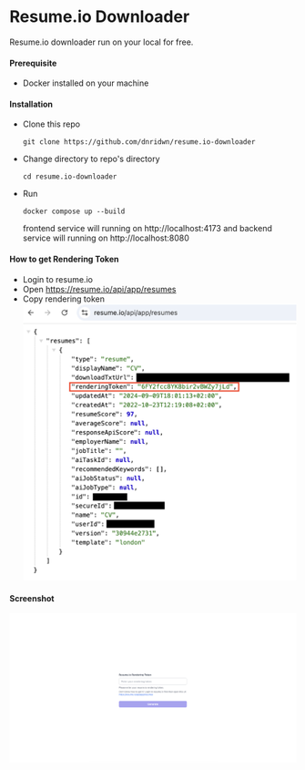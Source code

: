 # Resume.io Downloader

Resume.io downloader run on your local for free.

#### Prerequisite
- Docker installed on your machine

#### Installation
- Clone this repo
    ```
    git clone https://github.com/dnridwn/resume.io-downloader
    ```
- Change directory to repo's directory
    ```
    cd resume.io-downloader
    ```
- Run
    ```
    docker compose up --build
    ```
    frontend service will running on http://localhost:4173 and backend service will running on http://localhost:8080

#### How to get Rendering Token
- Login to resume.io
- Open https://resume.io/api/app/resumes
- Copy rendering token
    ![alt text](image-1.png)

#### Screenshot
![alt text](image.png)
